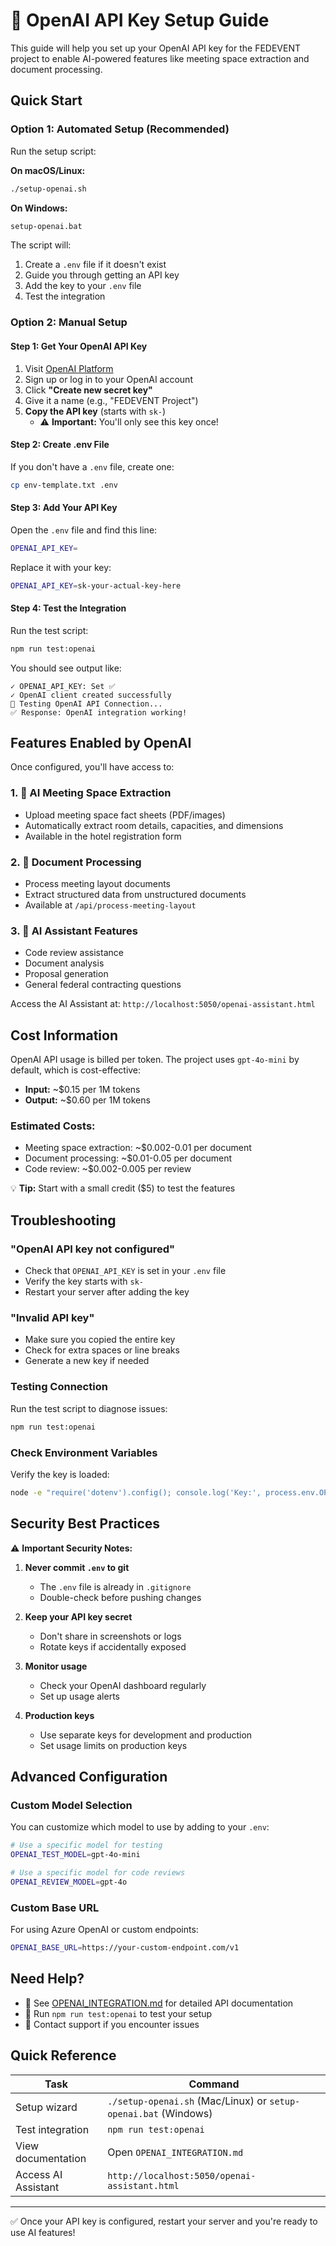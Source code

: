 # 🤖 OpenAI API Key Setup Guide

This guide will help you set up your OpenAI API key for the FEDEVENT project to enable AI-powered features like meeting space extraction and document processing.

## Quick Start

### Option 1: Automated Setup (Recommended)

Run the setup script:

**On macOS/Linux:**
```bash
./setup-openai.sh
```

**On Windows:**
```bash
setup-openai.bat
```

The script will:
1. Create a `.env` file if it doesn't exist
2. Guide you through getting an API key
3. Add the key to your `.env` file
4. Test the integration

### Option 2: Manual Setup

#### Step 1: Get Your OpenAI API Key

1. Visit [OpenAI Platform](https://platform.openai.com/api-keys)
2. Sign up or log in to your OpenAI account
3. Click **"Create new secret key"**
4. Give it a name (e.g., "FEDEVENT Project")
5. **Copy the API key** (starts with `sk-`)
   - ⚠️ **Important:** You'll only see this key once!

#### Step 2: Create .env File

If you don't have a `.env` file, create one:

```bash
cp env-template.txt .env
```

#### Step 3: Add Your API Key

Open the `.env` file and find this line:

```bash
OPENAI_API_KEY=
```

Replace it with your key:

```bash
OPENAI_API_KEY=sk-your-actual-key-here
```

#### Step 4: Test the Integration

Run the test script:

```bash
npm run test:openai
```

You should see output like:
```
✓ OPENAI_API_KEY: Set ✅
✓ OpenAI client created successfully
🤖 Testing OpenAI API Connection...
✅ Response: OpenAI integration working!
```

## Features Enabled by OpenAI

Once configured, you'll have access to:

### 1. 🏢 AI Meeting Space Extraction
- Upload meeting space fact sheets (PDF/images)
- Automatically extract room details, capacities, and dimensions
- Available in the hotel registration form

### 2. 📄 Document Processing
- Process meeting layout documents
- Extract structured data from unstructured documents
- Available at `/api/process-meeting-layout`

### 3. 💬 AI Assistant Features
- Code review assistance
- Document analysis
- Proposal generation
- General federal contracting questions

Access the AI Assistant at: `http://localhost:5050/openai-assistant.html`

## Cost Information

OpenAI API usage is billed per token. The project uses `gpt-4o-mini` by default, which is cost-effective:

- **Input:** ~$0.15 per 1M tokens
- **Output:** ~$0.60 per 1M tokens

### Estimated Costs:
- Meeting space extraction: ~$0.002-0.01 per document
- Document processing: ~$0.01-0.05 per document
- Code review: ~$0.002-0.005 per review

💡 **Tip:** Start with a small credit ($5) to test the features

## Troubleshooting

### "OpenAI API key not configured"
- Check that `OPENAI_API_KEY` is set in your `.env` file
- Verify the key starts with `sk-`
- Restart your server after adding the key

### "Invalid API key"
- Make sure you copied the entire key
- Check for extra spaces or line breaks
- Generate a new key if needed

### Testing Connection
Run the test script to diagnose issues:
```bash
npm run test:openai
```

### Check Environment Variables
Verify the key is loaded:
```bash
node -e "require('dotenv').config(); console.log('Key:', process.env.OPENAI_API_KEY ? 'Set ✅' : 'Not set ❌');"
```

## Security Best Practices

⚠️ **Important Security Notes:**

1. **Never commit `.env` to git**
   - The `.env` file is already in `.gitignore`
   - Double-check before pushing changes

2. **Keep your API key secret**
   - Don't share in screenshots or logs
   - Rotate keys if accidentally exposed

3. **Monitor usage**
   - Check your OpenAI dashboard regularly
   - Set up usage alerts

4. **Production keys**
   - Use separate keys for development and production
   - Set usage limits on production keys

## Advanced Configuration

### Custom Model Selection

You can customize which model to use by adding to your `.env`:

```bash
# Use a specific model for testing
OPENAI_TEST_MODEL=gpt-4o-mini

# Use a specific model for code reviews
OPENAI_REVIEW_MODEL=gpt-4o
```

### Custom Base URL

For using Azure OpenAI or custom endpoints:

```bash
OPENAI_BASE_URL=https://your-custom-endpoint.com/v1
```

## Need Help?

- 📖 See [OPENAI_INTEGRATION.md](./OPENAI_INTEGRATION.md) for detailed API documentation
- 🧪 Run `npm run test:openai` to test your setup
- 📧 Contact support if you encounter issues

## Quick Reference

| Task | Command |
|------|---------|
| Setup wizard | `./setup-openai.sh` (Mac/Linux) or `setup-openai.bat` (Windows) |
| Test integration | `npm run test:openai` |
| View documentation | Open `OPENAI_INTEGRATION.md` |
| Access AI Assistant | `http://localhost:5050/openai-assistant.html` |

---

✅ Once your API key is configured, restart your server and you're ready to use AI features!
